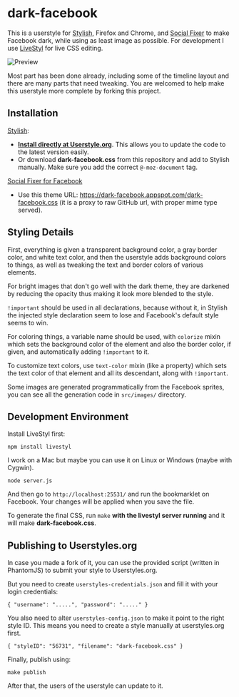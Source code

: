 dark-facebook
=============

This is a userstyle for [Stylish](http://userstyles.org/), Firefox and Chrome, and [Social Fixer](http://socialfixer.com/) to make Facebook dark, while using as least image as possible.
For development I use [LiveStyl](https://github.com/dtinth/LiveStyl) for live CSS editing.

![Preview](http://dl.dropbox.com/u/25097375/Documentation%20Images/dark-facebook/how%20it%20looks%20like%21.png)

Most part has been done already, including some of the timeline layout and there are many parts that need tweaking.
You are welcomed to help make this userstyle more complete by forking this project.


Installation
------------

[Stylish](http://userstyles.org/):

* [__Install directly at Userstyle.org__](http://userstyles.org/styles/56731/facebook-dark-facebook). This allows you to update the code to the latest version easily.
* Or download __dark-facebook.css__ from this repository and add to Stylish manually. Make sure you add the correct `@-moz-document` tag.


[Social Fixer for Facebook](https://socialfixer.com/)

* Use this theme URL: <https://dark-facebook.appspot.com/dark-facebook.css> (it is a proxy to raw GitHub url, with proper mime type served).



Styling Details
---------------

First, everything is given a transparent background color, a gray border color,
and white text color, and then the userstyle adds background colors to things, as well as
tweaking the text and border colors of various elements.

For bright images that don't go well with the dark theme, they are darkened by reducing the opacity
thus making it look more blended to the style.

`!important` should be used in all declarations, because without it,
in Stylish the injected style declaration seem to lose and Facebook's default style seems to win.

For coloring things, a variable name should be used, with `colorize` mixin which sets the background
color of the element and also the border color, if given, and automatically adding `!important` to it.

To customize text colors, use `text-color` mixin (like a property) which sets the text color
of that element and all its descendant, along with `!important`.

Some images are generated programmatically from the Facebook sprites, you can see all the generation code in `src/images/` directory.



Development Environment
-----------------------

Install LiveStyl first:

	npm install livestyl

I work on a Mac but maybe you can use it on Linux or Windows (maybe with Cygwin).

	node server.js

And then go to `http://localhost:25531/` and run the bookmarklet on Facebook.
Your changes will be applied when you save the file.

To generate the final CSS, run `make` __with the livestyl server running__ and it will make __dark-facebook.css__.



Publishing to Userstyles.org
----------------------------

In case you made a fork of it, you can use the provided script (written in PhantomJS) to submit your style to Userstyles.org.

But you need to create `userstyles-credentials.json` and fill it with your login credentials:

	{ "username": ".....", "password": "....." }

You also need to alter `userstyles-config.json` to make it point to the right style ID. This means you need to
create a style manually at userstyles.org first.

	{ "styleID": "56731", "filename": "dark-facebook.css" }

Finally, publish using:

	make publish

After that, the users of the userstyle can update to it.








